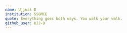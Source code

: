 ```yaml
---
name: Ujjwal D 
institution: SSGMCE 
quote: Everything goes both ways. You walk your walk.
github_user: UJJ-D
---
```

